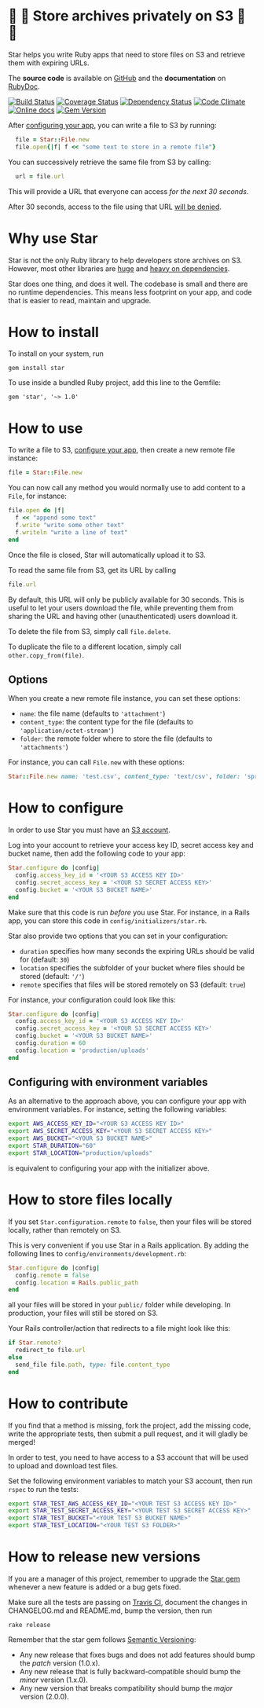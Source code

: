 :star2: :star2: Store archives privately on S3 :star2: :star2:
==============================================================

Star helps you write Ruby apps that need to store files on S3 and retrieve them with expiring URLs.

The **source code** is available on [GitHub](https://github.com/claudiob/star) and the **documentation** on [RubyDoc](http://www.rubydoc.info/github/claudiob/star/master/Star/Interface).

[![Build Status](http://img.shields.io/travis/claudiob/star/master.svg)](https://travis-ci.org/claudiob/star)
[![Coverage Status](http://img.shields.io/coveralls/claudiob/star/master.svg)](https://coveralls.io/r/claudiob/star)
[![Dependency Status](http://img.shields.io/gemnasium/claudiob/star.svg)](https://gemnasium.com/claudiob/star)
[![Code Climate](http://img.shields.io/codeclimate/github/claudiob/star.svg)](https://codeclimate.com/github/claudiob/star)
[![Online docs](http://img.shields.io/badge/docs-✓-green.svg)](http://www.rubydoc.info/github/claudiob/star/master/Star/File)
[![Gem Version](http://img.shields.io/gem/v/star.svg)](http://rubygems.org/gems/star)


After [configuring your app](#how-to-configure), you can write a file to S3 by running:

```ruby
  file = Star::File.new
  file.open{|f| f << "some text to store in a remote file"}
```

You can successively retrieve the same file from S3 by calling:

```ruby
  url = file.url
```

This will provide a URL that everyone can access *for the next 30 seconds*.

After 30 seconds, access to the file using that URL [will be denied](http://docs.aws.amazon.com/AmazonCloudFront/latest/DeveloperGuide/private-content-signed-urls.html#private-content-overview-choosing-duration).

Why use Star
============

Star is not the only Ruby library to help developers store archives on S3.
However, most other libraries are [huge](https://rubygems.org/gems/aws-sdk-core) and [heavy on dependencies](https://github.com/fog/fog/blob/master/fog.gemspec#L50-L100).

Star does one thing, and does it well.
The codebase is small and there are no runtime dependencies.
This means less footprint on your app, and code that is easier to read, maintain and upgrade.

How to install
==============

To install on your system, run

    gem install star

To use inside a bundled Ruby project, add this line to the Gemfile:

    gem 'star', '~> 1.0'


How to use
==========

To write a file to S3, [configure your app](#how-to-configure), then create a new remote file
instance:

```ruby
file = Star::File.new
```

You can now call any method you would normally use to add content to a
`File`, for instance:

```ruby
file.open do |f|
  f << "append some text"
  f.write "write some other text"
  f.writeln "write a line of text"
end
```

Once the file is closed, Star will automatically upload it to S3.

To read the same file from S3, get its URL by calling

```ruby
file.url
```

By default, this URL will only be publicly available for 30 seconds.
This is useful to let your users download the file, while preventing them
from sharing the URL and having other (unauthenticated) users download it.

To delete the file from S3, simply call `file.delete`.

To duplicate the file to a different location, simply call `other.copy_from(file)`.

Options
-------

When you create a new remote file instance, you can set these options:

* `name`: the file name (defaults to `'attachment'`)
* `content_type`: the content type for the file (defaults to `'application/octet-stream'`)
* `folder`: the remote folder where to store the file (defaults to `'attachments'`)

For instance, you can call `File.new` with these options:

```ruby
Star::File.new name: 'test.csv', content_type: 'text/csv', folder: 'spreadsheets'
```

How to configure
================

In order to use Star you must have an [S3 account](https://aws.amazon.com/s3).

Log into your account to retrieve your access key ID, secret access key and
bucket name, then add the following code to your app:

```ruby
Star.configure do |config|
  config.access_key_id = '<YOUR S3 ACCESS KEY ID>'
  config.secret_access_key = '<YOUR S3 SECRET ACCESS KEY>'
  config.bucket = '<YOUR S3 BUCKET NAME>'
end
```

Make sure that this code is run *before* you use Star.
For instance, in a Rails app, you can store this code in `config/initializers/star.rb`.

Star also provide two options that you can set in your configuration:

* `duration` specifies how many seconds the expiring URLs should be valid for (default: `30`)
* `location` specifies the subfolder of your bucket where files should be stored (default: `'/'`)
* `remote` specifies that files will be stored remotely on S3 (default: `true`)

For instance, your configuration could look like this:

```ruby
Star.configure do |config|
  config.access_key_id = '<YOUR S3 ACCESS KEY ID>'
  config.secret_access_key = '<YOUR S3 SECRET ACCESS KEY>'
  config.bucket = '<YOUR S3 BUCKET NAME>'
  config.duration = 60
  config.location = 'production/uploads'
end
```

Configuring with environment variables
--------------------------------------

As an alternative to the approach above, you can configure your app with
environment variables. For instance, setting the following variables:

```bash
export AWS_ACCESS_KEY_ID="<YOUR S3 ACCESS KEY ID>"
export AWS_SECRET_ACCESS_KEY="<YOUR S3 SECRET ACCESS KEY>"
export AWS_BUCKET="<YOUR S3 BUCKET NAME>"
export STAR_DURATION="60"
export STAR_LOCATION="production/uploads"
```

is equivalent to configuring your app with the initializer above.

How to store files locally
==========================

If you set `Star.configuration.remote` to `false`, then your files will be
stored locally, rather than remotely on S3.

This is very convenient if you use Star in a Rails application.
By adding the following lines to `config/environments/development.rb`:

```ruby
Star.configure do |config|
  config.remote = false
  config.location = Rails.public_path
end
```

all your files will be stored in your `public/` folder while developing.
In production, your files will still be stored on S3.

Your Rails controller/action that redirects to a file might look like this:

```ruby
if Star.remote?
  redirect_to file.url
else
  send_file file.path, type: file.content_type
end
```

How to contribute
=================

If you find that a method is missing, fork the project, add the missing code,
write the appropriate tests, then submit a pull request, and it will gladly
be merged!

In order to test, you need to have access to a S3 account that will be used
to upload and download test files.

Set the following environment variables to match your S3 account, then run
`rspec` to run the tests:

```bash
export STAR_TEST_AWS_ACCESS_KEY_ID="<YOUR TEST S3 ACCESS KEY ID>"
export STAR_TEST_SECRET_ACCESS_KEY="<YOUR TEST S3 SECRET ACCESS KEY>"
export STAR_TEST_BUCKET="<YOUR TEST S3 BUCKET NAME>"
export STAR_TEST_LOCATION="<YOUR TEST S3 FOLDER>"
```

How to release new versions
===========================

If you are a manager of this project, remember to upgrade the [Star gem](http://rubygems.org/gems/star)
whenever a new feature is added or a bug gets fixed.

Make sure all the tests are passing on [Travis CI](https://travis-ci.org/claudiob/star),
document the changes in CHANGELOG.md and README.md, bump the version, then run

    rake release

Remember that the star gem follows [Semantic Versioning](http://semver.org):

* Any new release that fixes bugs and does not add features should bump the *patch* version (1.0.x).
* Any new release that is fully backward-compatible should bump the *minor* version (1.x.0).
* Any new version that breaks compatibility should bump the *major* version (2.0.0).
